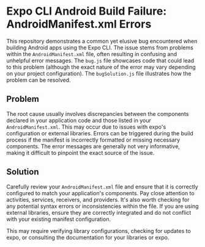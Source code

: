 # Expo CLI Android Build Failure: AndroidManifest.xml Errors

This repository demonstrates a common yet elusive bug encountered when building Android apps using the Expo CLI.  The issue stems from problems within the `AndroidManifest.xml` file, often resulting in confusing and unhelpful error messages.  The `bug.js` file showcases code that could lead to this problem (although the exact nature of the error may vary depending on your project configuration). The `bugSolution.js` file illustrates how the problem can be resolved.

## Problem

The root cause usually involves discrepancies between the components declared in your application code and those listed in your `AndroidManifest.xml`. This may occur due to issues with expo's configuration or external libraries. Errors can be triggered during the build process if the manifest is incorrectly formatted or missing necessary components.  The error messages are generally not very informative, making it difficult to pinpoint the exact source of the issue.

## Solution

Carefully review your `AndroidManifest.xml` file and ensure that it is correctly configured to match your application's components. Pay close attention to activities, services, receivers, and providers.  It's also worth checking for any potential syntax errors or inconsistencies within the file. If you are using external libraries, ensure they are correctly integrated and do not conflict with your existing manifest configuration.

This may require verifying library configurations, checking for updates to expo, or consulting the documentation for your libraries or expo.